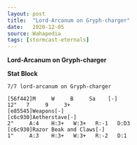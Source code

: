 ```yaml
---
layout: post
title:  "Lord-Arcanum on Gryph-charger"
date:   2020-12-05
source: Wahapedia
tags: [stormcast-eternals]
---
```


**Lord-Arcanum on Gryph-charger**

**Stat Block**
```
7/7 lord-arcanum on Gryph-charger
```

```
[56f442]M     W     B     Sa    [-]
12"   7     9     3+    
[e85545]Weapons[-]
[c6c930]Aetherstave[-]
2"     A:4    H:3+   W:3+   R:-1   D:D3  
[c6c930]Razor Beak and Claws[-]
1"     A:3    H:3+   W:3+   R:-2   D:1   
```


